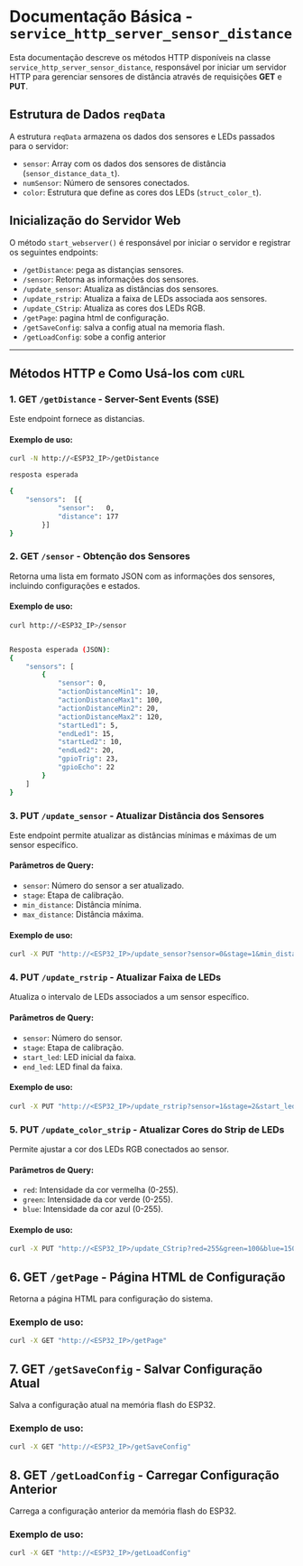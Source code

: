 # Documentação Básica - `service_http_server_sensor_distance`

Esta documentação descreve os métodos HTTP disponíveis na classe `service_http_server_sensor_distance`, responsável por iniciar um servidor HTTP para gerenciar sensores de distância através de requisições **GET** e **PUT**.

## Estrutura de Dados `reqData`

A estrutura `reqData` armazena os dados dos sensores e LEDs passados para o servidor:

- `sensor`: Array com os dados dos sensores de distância (`sensor_distance_data_t`).
- `numSensor`: Número de sensores conectados.
- `color`: Estrutura que define as cores dos LEDs (`struct_color_t`).

## Inicialização do Servidor Web

O método `start_webserver()` é responsável por iniciar o servidor e registrar os seguintes endpoints:

- `/getDistance`: pega as distançias sensores.
- `/sensor`: Retorna as informações dos sensores.
- `/update_sensor`: Atualiza as distâncias dos sensores.
- `/update_rstrip`: Atualiza a faixa de LEDs associada aos sensores.
- `/update_CStrip`: Atualiza as cores dos LEDs RGB.
- `/getPage`: pagina html de configuração.
- `/getSaveConfig`: salva a config atual na memoria flash.
- `/getLoadConfig`: sobe a config anterior

---

## Métodos HTTP e Como Usá-los com `cURL`

### 1. **GET `/getDistance`** - Server-Sent Events (SSE)

Este endpoint fornece as distancias.

#### Exemplo de uso:

```bash
curl -N http://<ESP32_IP>/getDistance

resposta esperada

{
	"sensors":	[{
			"sensor":	0,
			"distance":	177
		}]
}

```



### 2. **GET `/sensor`** - Obtenção dos Sensores

Retorna uma lista em formato JSON com as informações dos sensores, incluindo configurações e estados.

#### Exemplo de uso:

```bash
curl http://<ESP32_IP>/sensor


Resposta esperada (JSON):
{
    "sensors": [
        {
            "sensor": 0,
            "actionDistanceMin1": 10,
            "actionDistanceMax1": 100,
            "actionDistanceMin2": 20,
            "actionDistanceMax2": 120,
            "startLed1": 5,
            "endLed1": 15,
            "startLed2": 10,
            "endLed2": 20,
            "gpioTrig": 23,
            "gpioEcho": 22
        }
    ]
}
```

### 3. **PUT `/update_sensor`** - Atualizar Distância dos Sensores

Este endpoint permite atualizar as distâncias mínimas e máximas de um sensor específico.

#### Parâmetros de Query:

- `sensor`: Número do sensor a ser atualizado.
- `stage`: Etapa de calibração.
- `min_distance`: Distância mínima.
- `max_distance`: Distância máxima.

#### Exemplo de uso:

```bash
curl -X PUT "http://<ESP32_IP>/update_sensor?sensor=0&stage=1&min_distance=15&max_distance=95"
```


### 4. **PUT `/update_rstrip`** - Atualizar Faixa de LEDs

Atualiza o intervalo de LEDs associados a um sensor específico.

#### Parâmetros de Query:

- `sensor`: Número do sensor.
- `stage`: Etapa de calibração.
- `start_led`: LED inicial da faixa.
- `end_led`: LED final da faixa.

#### Exemplo de uso:

```bash
curl -X PUT "http://<ESP32_IP>/update_rstrip?sensor=1&stage=2&start_led=5&end_led=10"
```

### 5. **PUT `/update_color_strip`** - Atualizar Cores do Strip de LEDs

Permite ajustar a cor dos LEDs RGB conectados ao sensor.

#### Parâmetros de Query:

- `red`: Intensidade da cor vermelha (0-255).
- `green`: Intensidade da cor verde (0-255).
- `blue`: Intensidade da cor azul (0-255).

#### Exemplo de uso:
```bash
curl -X PUT "http://<ESP32_IP>/update_CStrip?red=255&green=100&blue=150"
```

## 6. GET `/getPage` - Página HTML de Configuração

Retorna a página HTML para configuração do sistema.

### Exemplo de uso:

```bash
curl -X GET "http://<ESP32_IP>/getPage"
```

## 7. GET `/getSaveConfig` - Salvar Configuração Atual

Salva a configuração atual na memória flash do ESP32.

### Exemplo de uso:
```bash
curl -X GET "http://<ESP32_IP>/getSaveConfig"
```

## 8. GET `/getLoadConfig` - Carregar Configuração Anterior

Carrega a configuração anterior da memória flash do ESP32.

### Exemplo de uso:
```bash
curl -X GET "http://<ESP32_IP>/getLoadConfig"
```